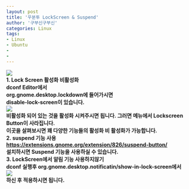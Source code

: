 ```yaml
---
layout: post
title: '우분투 LockScreen & Suspend'
author: '구부신구부신'
categories: Linux
tags:
- Linux
- Ubuntu
-
- 
---
```



<script> location.href='https://cafe.naver.com/develoid/867536' ; </script>

<div><div><img src="https://cafeptthumb-phinf.pstatic.net/MjAxOTA0MTVfMjgz/MDAxNTU1MjYwMTAwNDE4.1HO2uYWst6bDHPlbGFn4RBVh7LKTLfWg0cLsDCEo0Ksg.0F-FMIXUREoq9fwDHvPl9bW_9LpbREdRzGEWA1EFxvkg.PNG.kkw2821/%EB%94%94%EB%B2%A8%EB%A1%9C%EC%9D%B4%EB%93%9C_%EA%B8%80%EC%96%91%EC%8B%9D_%EB%94%94%ED%8F%B4%ED%8A%B8.png?type=w740"></div><div><b></div><div><b></div><div>1. Lock Screen 활성화 비활성화&nbsp;</div><div><b></div><div>dconf Editor에서&nbsp;</div><div>org.gnome.desktop.lockdown에 들어가시면&nbsp;</div><div>disable-lock-screen이 있습니다.&nbsp;</div><div><img src="https://cafeptthumb-phinf.pstatic.net/MjAxOTA1MDZfMTQ3/MDAxNTU3MTI3MTA4NjY2.GikfiXqZG8eGk2i9OuZfUUkJHSSqXFOF0CioipNcpk8g.LoRcpPezLztBW_pQiI7QMfXRRTqElPZaYRgYcixOgyAg.PNG.dominant4u/%EC%8A%A4%ED%81%AC%EB%A6%B0%EC%83%B7%2C_2019-05-06_16-16-37.png?type=w740"></div><div>비활성화 되어 있는 것을 활성화 시켜주시면 됩니다. 그러면 메뉴에서 Lockscreen Button이 사라집니다.&nbsp;</div><div>이곳을 살펴보시면 꽤 다양한 기능들의 활성화 비 활성화가 가능합니다.&nbsp;</div><div><b></div><div>2. suspend 기능 사용</div><div><a href="https://extensions.gnome.org/extension/826/suspend-button/">https://extensions.gnome.org/extension/826/suspend-button/</a></div><div>설치하시면 Suspend 기능을 사용하실 수 있습니다.&nbsp;</div><div><b></div><div>3. LockScreen에서 알림 기능 사용하지않기</div><div>dconf 실행후 org.gnome.desktop.notificatin/show-in-lock-screen에서</div><div><img src="https://cafeptthumb-phinf.pstatic.net/MjAxOTA1MDZfNTYg/MDAxNTU3MTI3NjM1NTgy.0BjrZndOjoBa0f5qSleo2bmu09VxjS2uYkYD4R5-XRog._UriSKuYAn70DaUE-XEyy-UTcY7LHosIFHJq0Z9XXEEg.PNG.dominant4u/%EC%8A%A4%ED%81%AC%EB%A6%B0%EC%83%B7%2C_2019-05-06_16-26-17.png?type=w740"><b></div><div><b></div><div>하신 후 적용하시면 됩니다.</div></div>

